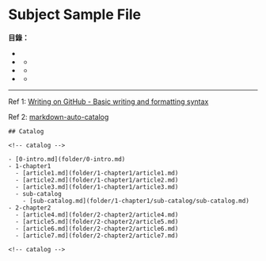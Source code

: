# Subject Sample File

**目錄：**
  - []()
  - []()
    - []()
  - []()
    - []()
  - []()
    - []()

---


Ref 1: [Writing on GitHub - Basic writing and formatting syntax](https://docs.github.com/en/get-started/writing-on-github/getting-started-with-writing-and-formatting-on-github/basic-writing-and-formatting-syntax)

Ref 2: [markdown-auto-catalog](https://github.com/marketplace/actions/markdown-auto-catalog)

```
## Catalog

<!-- catalog -->

- [0-intro.md](folder/0-intro.md)
- 1-chapter1
  - [article1.md](folder/1-chapter1/article1.md)
  - [article2.md](folder/1-chapter1/article2.md)
  - [article3.md](folder/1-chapter1/article3.md)
  - sub-catalog
    - [sub-catalog.md](folder/1-chapter1/sub-catalog/sub-catalog.md)
- 2-chapter2
  - [article4.md](folder/2-chapter2/article4.md)
  - [article5.md](folder/2-chapter2/article5.md)
  - [article6.md](folder/2-chapter2/article6.md)
  - [article7.md](folder/2-chapter2/article7.md)

<!-- catalog -->
```
